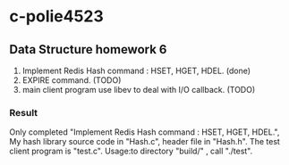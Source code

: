 # c-polie4523

## Data Structure homework 6

1. Implement Redis Hash command : HSET, HGET, HDEL. (done)
2. EXPIRE command. (TODO)
3. main client program use libev to deal with I/O callback. (TODO)

### Result

Only completed  "Implement Redis Hash command : HSET, HGET, HDEL.", My hash library source code in "Hash.c", header file in "Hash.h".
The test client program is "test.c". Usage:to directory "build/" , call "./test".